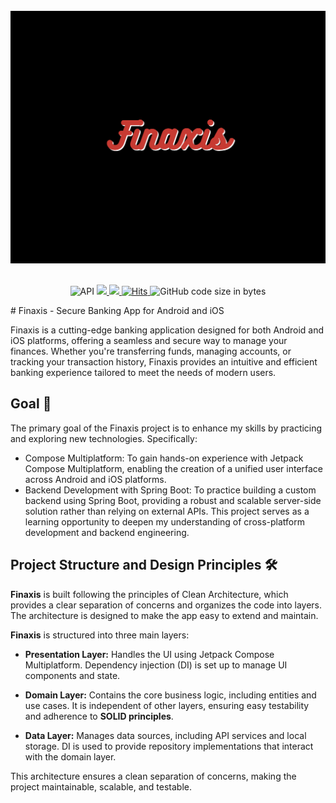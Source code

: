 <div align="center">
</br>
<img src="/screenshots/background.png"/>
</div>

</br>
<p align="center">
  <img alt="API" src="https://img.shields.io/badge/Api%2021+-50f270?logo=android&logoColor=black&style=for-the-badge"/>
  
  <a href="https://kotlinlang.org">
      <img src="https://img.shields.io/badge/Kotlin-1.9.23-blue.svg?style=for-the-badge&logo=kotlin"/>
  </a>
  
  <a href="https://github.com/HossamSadekk/Finaxis/stargazers">
      <img src="https://img.shields.io/github/stars/HossamSadekk/Finaxis?color=ffff00&style=for-the-badge"/>
  </a>
  
  <a href="https://hits.sh/github.com/HossamSadekk/Finaxis/">
      <img alt="Hits" src="https://hits.sh/github.com/HossamSadekk/Finaxis.svg?style=for-the-badge&label=Views&extraCount=0&color=ff3f6f"/>
  </a>
  
  <img alt="GitHub code size in bytes" src="https://img.shields.io/github/languages/code-size/HossamSadekk/Finaxis?style=for-the-badge"/>
  
  </br>
</p>
# Finaxis - Secure Banking App for Android and iOS

Finaxis is a cutting-edge banking application designed for both Android and iOS platforms, offering a seamless and secure way to manage your finances. Whether you're transferring funds, managing accounts, or tracking your transaction history, Finaxis provides an intuitive and efficient banking experience tailored to meet the needs of modern users.

## Goal 👀
The primary goal of the Finaxis project is to enhance my skills by practicing and exploring new technologies. Specifically:

- Compose Multiplatform: To gain hands-on experience with Jetpack Compose Multiplatform, enabling the creation of a unified user interface across Android and iOS platforms.
- Backend Development with Spring Boot: To practice building a custom backend using Spring Boot, providing a robust and scalable server-side solution rather than relying on external APIs.
This project serves as a learning opportunity to deepen my understanding of cross-platform development and backend engineering.

## Project Structure and Design Principles 🛠
**Finaxis** is built following the principles of Clean Architecture, which provides a clear separation of concerns and organizes the code into layers. The architecture is designed to make the app easy to extend and maintain.

**Finaxis** is structured into three main layers:

- **Presentation Layer:** Handles the UI using Jetpack Compose Multiplatform. Dependency injection (DI) is set up to manage UI components and state.
  
- **Domain Layer:** Contains the core business logic, including entities and use cases. It is independent of other layers, ensuring easy testability and adherence to **SOLID principles**.

- **Data Layer:** Manages data sources, including API services and local storage. DI is used to provide repository implementations that interact with the domain layer.

This architecture ensures a clean separation of concerns, making the project maintainable, scalable, and testable.

